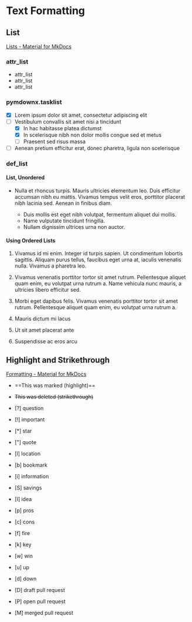 # Text Formatting

## List

[Lists - Material for MkDocs](https://squidfunk.github.io/mkdocs-material/reference/lists/)

### attr_list

- attr_list
- attr_list
- attr_list

### pymdownx.tasklist

- [x] Lorem ipsum dolor sit amet, consectetur adipiscing elit
- [ ] Vestibulum convallis sit amet nisi a tincidunt
  - [x] In hac habitasse platea dictumst
  - [x] In scelerisque nibh non dolor mollis congue sed et metus
  - [ ] Praesent sed risus massa
- [ ] Aenean pretium efficitur erat, donec pharetra, ligula non scelerisque

### def_list

#### List, Unordered

- Nulla et rhoncus turpis. Mauris ultricies elementum leo. Duis efficitur
  accumsan nibh eu mattis. Vivamus tempus velit eros, porttitor placerat nibh
  lacinia sed. Aenean in finibus diam.

  - Duis mollis est eget nibh volutpat, fermentum aliquet dui mollis.
  - Name vulputate tincidunt fringilla.
  - Nullam dignissim ultrices urna non auctor.

#### Using Ordered Lists

1. Vivamus id mi enim. Integer id turpis sapien. Ut condimentum lobortis
 sagittis. Aliquam purus tellus, faucibus eget urna at, iaculis venenatis
 nulla. Vivamus a pharetra leo.

2. Vivamus venenatis porttitor tortor sit amet rutrum. Pellentesque aliquet
  quam enim, eu volutpat urna rutrum a. Name vehicula nunc mauris, a
  ultricies libero efficitur sed.

3. Morbi eget dapibus felis. Vivamus venenatis porttitor tortor sit amet
  rutrum. Pellentesque aliquet quam enim, eu volutpat urna rutrum a.

4. Mauris dictum mi lacus
5. Ut sit amet placerat ante
6. Suspendisse ac eros arcu

## Highlight and Strikethrough

[Formatting - Material for MkDocs](https://squidfunk.github.io/mkdocs-material/reference/formatting/)

- ==This was marked (highlight)==
- ~~This was deleted (strikethrough)~~

- [?] question
- [!] important
- [*] star
- ["] quote
- [l] location
- [b] bookmark
- [i] information
- [S] savings
- [I] idea
- [p] pros
- [c] cons
- [f] fire
- [k] key
- [w] win
- [u] up
- [d] down
- [D] draft pull request
- [P] open pull request
- [M] merged pull request
